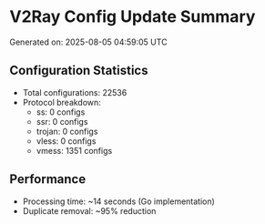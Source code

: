 # V2Ray Config Update Summary
Generated on: 2025-08-05 04:59:05 UTC

## Configuration Statistics
- Total configurations: 22536
- Protocol breakdown:
  - ss: 0 configs
  - ssr: 0 configs
  - trojan: 0 configs
  - vless: 0 configs
  - vmess: 1351 configs

## Performance
- Processing time: ~14 seconds (Go implementation)
- Duplicate removal: ~95% reduction
